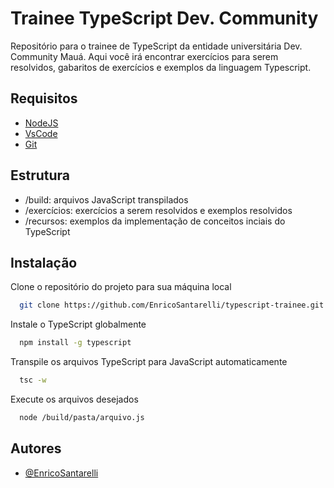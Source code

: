 ﻿
# Trainee TypeScript Dev. Community

Repositório para o trainee de TypeScript da entidade universitária Dev. Community Mauá. Aqui você irá encontrar exercícios para serem resolvidos, gabaritos de exercícios e exemplos da linguagem Typescript.





## Requisitos

 - [NodeJS](https://nodejs.org/en)
 - [VsCode](https://code.visualstudio.com)
 - [Git](https://git-scm.com)

 




## Estrutura

- /build: arquivos JavaScript transpilados
- /exercícios: exercícios a serem resolvidos e exemplos resolvidos
- /recursos: exemplos da implementação de conceitos inciais do TypeScript



## Instalação

Clone o repositório do projeto para sua máquina local

```bash
  git clone https://github.com/EnricoSantarelli/typescript-trainee.git
```

Instale o TypeScript globalmente

```bash
  npm install -g typescript
```

Transpile os arquivos TypeScript para JavaScript automaticamente

```bash
  tsc -w
```

Execute os arquivos desejados

```bash
  node /build/pasta/arquivo.js
```



## Autores

- [@EnricoSantarelli](https://github.com/EnricoSantarelli3)

